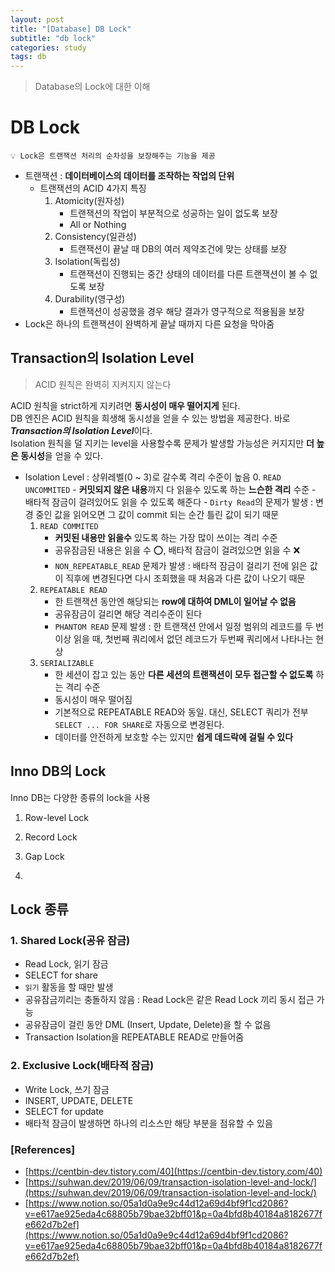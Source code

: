 ```yaml
---
layout: post
title: "[Database] DB Lock"
subtitle: "db lock"
categories: study
tags: db
---
```

> Database의 Lock에 대한 이해
# DB Lock
```
💡 Lock은 트랜잭션 처리의 순차성을 보장해주는 기능을 제공
```
- 트랜잭션 : **데이터베이스의 데이터를 조작하는 작업의 단위**
    + 트랜잭션의 ACID 4가지 특징
        1. Atomicity(원자성)
            * 트랜잭션의 작업이 부분적으로 성공하는 일이 없도록 보장
            * All or Nothing
        2. Consistency(일관성)
            * 트랜잭션이 끝날 때 DB의 여러 제약조건에 맞는 상태를 보장
        3. Isolation(독립성)
            * 트랜잭션이 진행되는 중간 상태의 데이터를 다른 트랜잭션이 볼 수 없도록 보장
        4. Durability(영구성)
            * 트랜잭션이 성공했을 경우 해당 결과가 영구적으로 적용됨을 보장
- Lock은 하나의 트랜잭션이 완벽하게 끝날 때까지 다른 요청을 막아줌

## Transaction의 Isolation Level
> ACID 원칙은 완벽히 지켜지지 않는다   

ACID 원칙을 strict하게 지키려면 **동시성이 매우 떨어지게** 된다.  
DB 엔진은 ACID 원칙을 희생해 동시성을 얻을 수 있는 방법을 제공한다. 바로 ***Transaction의 Isolation Level***이다.  
Isolation 원칙을 덜 지키는 level을 사용할수록 문제가 발생할 가능성은 커지지만 **더 높은 동시성**을 얻을 수 있다.  

- Isolation Level : 상위레벨(0 ~ 3)로 갈수록 격리 수준이 높음
    0. `READ UNCOMMITED`
        - **커밋되지 않은 내용**까지 다 읽을수 있도록 하는 **느슨한 격리** 수준
        - 배타적 잠금이 걸려있어도 읽을 수 있도록 해준다
        - `Dirty Read`의 문제가 발생 : 변경 중인 값을 읽어오면 그 값이 commit 되는 순간 틀린 값이 되기 때문
    1. `READ COMMITED`
        - **커밋된 내용만 읽을수** 있도록 하는 가장 많이 쓰이는 격리 수준
        - 공유잠금된 내용은 읽을 수 ⭕️, 배타적 잠금이 걸려있으면 읽을 수 ❌
        - `NON_REPEATABLE_READ` 문제가 발생 : 배타적 잠금이 걸리기 전에 읽은 값이 직후에 변경된다면 다시 조회했을 때 처음과 다른 값이 나오기 때문
    2. `REPEATABLE READ`
        - 한 트랜잭션 동안엔 해당되는 **row에 대하여 DML이 일어날 수 없음**
        - 공유잠금이 걸리면 해당 격리수준이 된다
        - `PHANTOM READ` 문제 발생 : 한 트랜잭션 안에서 일정 범위의 레코드를 두 번 이상 읽을 때, 첫번째 쿼리에서 없던 레코드가 두번째 쿼리에서 나타나는 현상
    3. `SERIALIZABLE`
        - 한 세션이 잡고 있는 동안 **다른 세션의 트랜잭션이 모두 접근할 수 없도록** 하는 격리 수준
        - 동시성이 매우 떨어짐
        - 기본적으로 REPEATABLE READ와 동일. 대신, SELECT 쿼리가 전부 `SELECT ... FOR SHARE`로 자동으로 변경된다.
        - 데이터를 안전하게 보호할 수는 있지만 **쉽게 데드락에 걸릴 수 있다**


## Inno DB의 Lock
Inno DB는 다양한 종류의 lock을 사용

1. Row-level Lock

2. Record Lock
3. Gap Lock
4. 


## Lock 종류
### 1. Shared Lock(공유 잠금)
- Read Lock, 읽기 잠금
- SELECT for share
- `읽기` 활동을 할 때만 발생
- 공유잠금끼리는 충돌하지 않음 : Read Lock은 같은 Read Lock 끼리 동시 접근 가능
- 공유잠금이 걸린 동안 DML (Insert, Update, Delete)을 할 수 없음
- Transaction Isolation을 REPEATABLE READ로 만들어줌

### 2. Exclusive Lock(배타적 잠금)
- Write Lock, 쓰기 잠금
- INSERT, UPDATE, DELETE
- SELECT for update
- 배타적 잠금이 발생하면 하나의 리소스만 해당 부분을 점유할 수 있음



### [References]
- [https://centbin-dev.tistory.com/40](https://centbin-dev.tistory.com/40)
- [https://suhwan.dev/2019/06/09/transaction-isolation-level-and-lock/](https://suhwan.dev/2019/06/09/transaction-isolation-level-and-lock/)
- [https://www.notion.so/05a1d0a9e9c44d12a69d4bf9f1cd2086?v=e617ae925eda4c68805b79bae32bff01&p=0a4bfd8b40184a8182677fe662d7b2ef](https://www.notion.so/05a1d0a9e9c44d12a69d4bf9f1cd2086?v=e617ae925eda4c68805b79bae32bff01&p=0a4bfd8b40184a8182677fe662d7b2ef)